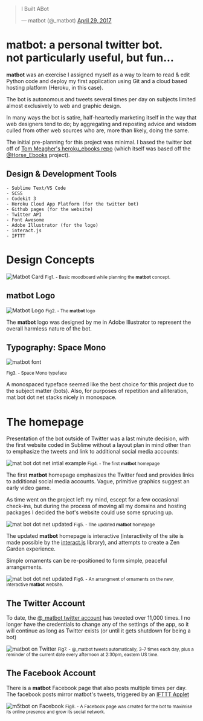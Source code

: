 <blockquote class="twitter-tweet" data-lang="en"><p lang="en" dir="ltr">I Built ABot</p>&mdash; matbot (@_matbot) <a href="https://twitter.com/_matbot/status/858403271345672192">April 29, 2017</a></blockquote>

# matbot: a personal twitter bot.<br>not particularly useful, but fun... #

__matbot__ was an exercise I assigned myself as a way to learn to read & edit Python code and deploy my first application using Git and a cloud based hosting platform (Heroku, in this case).

The bot is autonomous and tweets several times per day on subjects limited almost exclusively to web and graphic design.

In many ways the bot is satire, half-heartedly marketing itself in the way that web designers tend to do; by aggregating and reposting advice and wisdom culled from other web sources who are, more than likely, doing the same.

The initial pre-planning for this project was minimal. I based the twitter bot off of [Tom Meagher's heroku_ebooks repo](https://github.com/tommeagher/heroku_ebooks) (which itself was based off the [@Horse_Ebooks](https://www.theatlantic.com/technology/archive/2013/09/-horse-ebooks-is-the-most-successful-piece-of-cyber-fiction-ever/279946/) project). 

## Design & Development Tools

	- Sublime Text/VS Code
	- SCSS
	- Codekit 3
	- Heroku Cloud App Platform (for the twitter bot)
	- Github pages (for the website)
	- Twitter API
	- Font Awesome
	- Adobe Illustrator (for the logo)
	- interact.js
	- IFTTT

# Design Concepts

![Matbot Card](https://matbot.net/images/social.png "Matbot Card")
<small>Fig1. - Basic moodboard while planning the __matbot__ concept.</small>

## matbot Logo

![Matbot Logo](https://matbot.net/images/bot.png "Matbot Logo" )
<small>Fig2. - The __matbot__ logo</small>

 The __matbot__ logo was designed by me in Adobe Illustrator to represent the overall harmless nature of the bot.

## Typography: Space Mono

![matbot font](https://matbot.net/images/font-stack.png "matbot font")

<small>Fig3. - Space Mono typeface</small>

A monospaced typeface seemed like the best choice for this project due to the subject matter (bots). Also, for purposes of repetition and alliteration, mat bot dot net stacks nicely in monospace.

# The homepage

Presentation of the bot outside of Twitter was a last minute decision, with the first website coded in Sublime without a layout plan in mind other than to emphasize the tweets and link to additional social media accounts:

![mat bot dot net intial example](https://matbot.net/images/mat-bot-home.png "mat bot dot net")
<small>Fig4. - The first __matbot__ homepage</small>

The first __matbot__ homepage emphasizes the Twitter feed and provides links to additional social media accounts. Vague, primitive graphics suggest an early video game.

As time went on the project left my mind, escept for a few occasional check-ins, but during the process of moving all my domains and hosting packages I decided the bot's website could use some sprucing up.


![mat bot dot net updated](https://matbot.net/images/mat-bot-home-2.png "mat bot dot net")
<small>Fig5. - The updated __matbot__ homepage</small>

The updated __matbot__ homepage is interactive (interactivity of the site is made possible by the [interact.js](https://interactjs.io/) library), and attempts to create a Zen Garden experience.

Simple ornaments can be re-positioned to form simple, peaceful arrangements.

![mat bot dot net updated](https://matbot.net/images/mat-bot-home-3.png "mat bot dot net")
<small>Fig6. - An arrangment of ornaments on the new, interactive __matbot__ website.</small>

## The Twitter Account

To date, the [@_matbot twitter account](https://twitter.com/_matbot) has tweeted over 11,000 times. I no longer have the credentials to change any of the settings of the app, so it will continue as long as Twitter exists (or until it gets shutdown for being a bot)

![matbot on Twitter](https://matbot.net/images/mat-bot-twitter-2.png "matbot on Twitter")
<small>Fig7. - @_matbot tweets automatically, 3–7 times each day, plus a reminder of the current date every afternoon at 2:30pm, eastern US time. </small>

## The Facebook Account

There is a __matbot__ Facebook page that also posts multiple times per day. The facebook posts mirror matbot's tweets, triggered by an [IFTTT Applet](https://ifttt.com/)

![m5tbot on Facebook](https://matbot.net/images/mat-bot-facebook.png "m5tbot on Facebook")
<small>Fig8. - A Facebook page was created for the bot to maximise its online presence and grow its social network.</small>